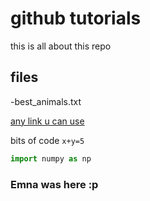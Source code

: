 # github tutorials
this is all about this repo

## files

-best_animals.txt

[any link u can use](https://github.com/devikavarma/github_tut)

bits of code `x+y=5`

```python
import numpy as np

```
### Emna was here :p
